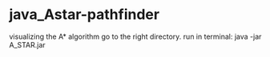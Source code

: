 # java_Astar-pathfinder
visualizing the A* algorithm
go to the right directory.
run in terminal: java -jar A_STAR.jar 

